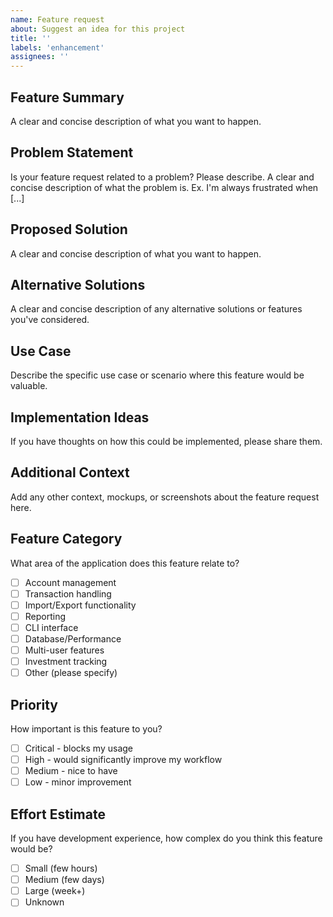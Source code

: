 ```yaml
---
name: Feature request
about: Suggest an idea for this project
title: ''
labels: 'enhancement'
assignees: ''
---
```


## Feature Summary
A clear and concise description of what you want to happen.

## Problem Statement
Is your feature request related to a problem? Please describe.
A clear and concise description of what the problem is. Ex. I'm always frustrated when [...]

## Proposed Solution
A clear and concise description of what you want to happen.

## Alternative Solutions
A clear and concise description of any alternative solutions or features you've considered.

## Use Case
Describe the specific use case or scenario where this feature would be valuable.

## Implementation Ideas
If you have thoughts on how this could be implemented, please share them.

## Additional Context
Add any other context, mockups, or screenshots about the feature request here.

## Feature Category
What area of the application does this feature relate to?
- [ ] Account management
- [ ] Transaction handling
- [ ] Import/Export functionality
- [ ] Reporting
- [ ] CLI interface
- [ ] Database/Performance
- [ ] Multi-user features
- [ ] Investment tracking
- [ ] Other (please specify)

## Priority
How important is this feature to you?
- [ ] Critical - blocks my usage
- [ ] High - would significantly improve my workflow
- [ ] Medium - nice to have
- [ ] Low - minor improvement

## Effort Estimate
If you have development experience, how complex do you think this feature would be?
- [ ] Small (few hours)
- [ ] Medium (few days)
- [ ] Large (week+)
- [ ] Unknown